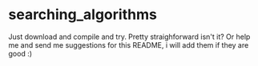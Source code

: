 # searching_algorithms

Just download and compile and try. Pretty straighforward isn't it?
Or help me and send me suggestions for this README, i will add them if they are good :)
